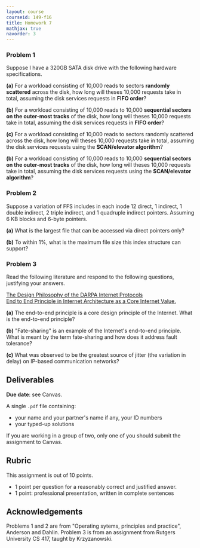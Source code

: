```yaml
---
layout: course
courseid: 149-f16
title: Homework 7
mathjax: true
navorder: 3
---
```


### Problem 1
Suppose I have a 320GB SATA  disk drive with the following hardware specifications.

__(a)__ For a workload consisting of 10,000 reads to sectors __randomly scattered__ across the disk, how long will theses 10,000 requests take in total, assuming the disk services requests in __FIFO order__?

__(b)__ For a workload consisting of 10,000 reads to 10,000 __sequential sectors on the outer-most tracks__ of the disk, how long will theses 10,000 requests take in total, assuming the disk services requests in __FIFO order__?

__(c)__ For a workload consisting of 10,000 reads to sectors randomly scattered across the disk, how long will theses 10,000 requests take in total, assuming the disk services requests using the __SCAN/elevator algorithm__?

__(b)__ For a workload consisting of 10,000 reads to 10,000 __sequential sectors on the outer-most tracks__ of the disk, how long will theses 10,000 requests take in total, assuming the disk services requests  using the __SCAN/elevator algorithm__?


### Problem 2

Suppose a variation of FFS includes in each inode 12 direct, 1 indirect, 1 double indirect, 2 triple indirect, and 1 quadruple indirect pointers. Assuming 6 KB blocks and 6-byte pointers.

__(a)__ What is the largest file that can be accessed via direct pointers only?

__(b)__ To within 1%, what is the maximum file size this index structure can support?

### Problem 3

Read the following literature and respond to the following questions, justifying your answers.

[The Design Philosophy of the DARPA Internet Protocols](http://dl.acm.org/citation.cfm?id=52336)  
[End to End Principle in Internet Architecture as a Core Internet Value.](http://coreinternetvalues.org/?page_id=1415)

__(a)__ The end-to-end principle is a core design principle of the Internet. What is the end-to-end principle?

__(b)__ "Fate-sharing" is an example of the Internet's end-to-end principle. What is meant by the term fate-sharing and how does it address fault tolerance?

__(c)__ What was observed to be the greatest source of jitter (the variation in delay) on IP-based communication networks?


## Deliverables

__Due date__: see Canvas.

A single `.pdf` file containing:

  * your name and your partner's name if any, your ID numbers
  * your typed-up solutions

If you are working in a group of two, only one of you should submit the assignment to Canvas.

## Rubric

This assignment is out of 10 points.

* 1 point per question for a reasonably correct and justified answer.
* 1 point: professional presentation, written in complete sentences

## Acknowledgements

Problems 1 and 2 are from "Operating sytems, principles and practice", Anderson and Dahlin. Problem 3 is from an assignment from Rutgers University CS 417, taught by Krzyzanowski.
